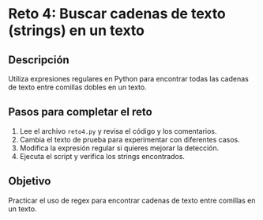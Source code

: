 # Reto 4: Buscar cadenas de texto (strings) en un texto

## Descripción
Utiliza expresiones regulares en Python para encontrar todas las cadenas de texto entre comillas dobles en un texto.

## Pasos para completar el reto
1. Lee el archivo `reto4.py` y revisa el código y los comentarios.
2. Cambia el texto de prueba para experimentar con diferentes casos.
3. Modifica la expresión regular si quieres mejorar la detección.
4. Ejecuta el script y verifica los strings encontrados.

## Objetivo
Practicar el uso de regex para encontrar cadenas de texto entre comillas en un texto.
